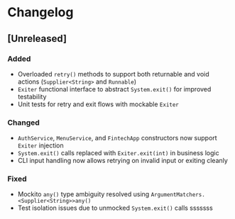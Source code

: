 # Changelog

## [Unreleased]

### Added
- Overloaded `retry()` methods to support both returnable and void actions (`Supplier<String>` and `Runnable`)
- `Exiter` functional interface to abstract `System.exit()` for improved testability
- Unit tests for retry and exit flows with mockable `Exiter`

### Changed
- `AuthService`, `MenuService`, and `FintechApp` constructors now support `Exiter` injection
- `System.exit()` calls replaced with `Exiter.exit(int)` in business logic
- CLI input handling now allows retrying on invalid input or exiting cleanly

### Fixed
- Mockito `any()` type ambiguity resolved using `ArgumentMatchers.<Supplier<String>>any()`
- Test isolation issues due to unmocked `System.exit()` calls
sssssss
